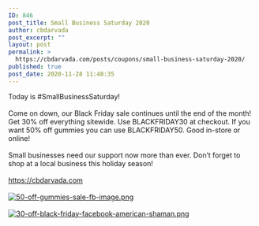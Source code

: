 ```yaml
---
ID: 846
post_title: Small Business Saturday 2020
author: cbdarvada
post_excerpt: ""
layout: post
permalink: >
  https://cbdarvada.com/posts/coupons/small-business-saturday-2020/
published: true
post_date: 2020-11-28 11:48:35
---
```

<html><head></head><body>
Today is #SmallBusinessSaturday!<br /><br />Come on down, our Black Friday sale continues until the end of the month!  Get 30% off everything sitewide. Use BLACKFRIDAY30 at checkout. If you want 50% off gummies you can use BLACKFRIDAY50. Good in-store or online!<br /><br />Small businesses need our support now more than ever. Don’t forget to shop at a local business this holiday season!<br /><br /><a href="https://cbdarvada.com">https://cbdarvada.com</a><span> </span>
</body>
</html><br/><br/><a href="https://snd-videos.s3.amazonaws.com/288012/1606589236913.png"  title="50-off-gummies-sale-fb-image.png" ><img src="https://snd-videos.s3.amazonaws.com/288012/1606589236913.png" alt="50-off-gummies-sale-fb-image.png" title="50-off-gummies-sale-fb-image.png" /></a><br/><br/><a href="https://snd-videos.s3.amazonaws.com/288012/1606589236920.png"  title="30-off-black-friday-facebook-american-shaman.png" ><img src="https://snd-videos.s3.amazonaws.com/288012/1606589236920.png" alt="30-off-black-friday-facebook-american-shaman.png" title="30-off-black-friday-facebook-american-shaman.png" /></a>